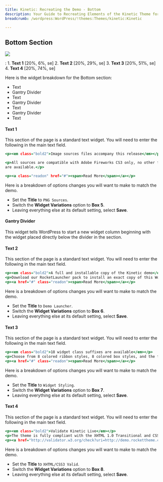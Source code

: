 ```yaml
---
title: Kinetic: Recreating the Demo - Bottom
description: Your Guide to Recreating Elements of the Kinetic Theme for WordPress
breadcrumb: /wordpress:WordPress/!themes:Themes/kinetic:Kinetic

---
```


Bottom Section
-----

![][demo]

:   1. **Text 1** [20%, 6%, se]
    2. **Text 2** [20%, 29%, se]
    3. **Text 3** [20%, 51%, se]
    4. **Text 4** [20%, 74%, se]

Here is the widget breakdown for the Bottom section:

* Text
* Gantry Divider
* Text
* Gantry Divider
* Text
* Gantry Divider
* Text

#### Text 1


This section of the page is a standard text widget. You will need to enter the following in the main text field.

~~~ .html
<p><em class="bold2">Image sources files accompany this release</em></p>

<p>All sources are compatible with Adobe Fireworks CS3 only, no other formats
are available.</p>

<p><a class="readon" href="#"><span>Read More</span></a></p>
~~~

Here is a breakdown of options changes you will want to make to match the demo.

* Set the **Title** to `PNG Sources`.
* Switch the **Widget Variations** option to **Box 5**.
* Leaving everything else at its default setting, select **Save**.

#### Gantry Divider

This widget tells WordPress to start a new widget column beginning with the widget placed directly below the divider in the section.

#### Text 2


This section of the page is a standard text widget. You will need to enter the following in the main text field.

~~~ .html
<p><em class="bold2">A full and installable copy of the Kinetic demo</em></p>
<p>Download our RocketLauncher pack to install an exact copy of this WordPress demo on your server.</p>
<p><a href="#" class="readon"><span>Read More</span></a></p>
~~~

Here is a breakdown of options changes you will want to make to match the demo.

* Set the **Title** to `Demo Launcher`.
* Switch the **Widget Variations** option to **Box 6**.
* Leaving everything else at its default setting, select **Save**.

#### Text 3


This section of the page is a standard text widget. You will need to enter the following in the main text field.

~~~ .html
<p><em class="bold2">18 widget class suffixes are available</em></p>
<p>Choose from 8 colored ribbon styles, 8 colored box styles, and the footer or flush suffixes.</p>
<p><a href="#" class="readon"><span>Read More</span></a></p>
~~~

Here is a breakdown of options changes you will want to make to match the demo.

* Set the **Title** to `Widget Styling`.
* Switch the **Widget Variations** option to **Box 7**.
* Leaving everything else at its default setting, select **Save**.

#### Text 4


This section of the page is a standard text widget. You will need to enter the following in the main text field.

~~~ .html
<p><em class="bold2">Validate Kinetic Live</em></p>
<p>The theme is fully compliant with the XHTML 1.0 Transitional and CSS3 standards, as set by the World Wide Web Consortium.</p>
<p><a href="http://validator.w3.org/check?uri=http://demo.rockettheme.com/live/wordpress/kinetic/" class="readon"><span>Validate (XHTML)</span></a></p>
~~~

Here is a breakdown of options changes you will want to make to match the demo.

* Set the **Title** to `XHTML/CSS3 Valid`.
* Switch the **Widget Variations** option to **Box 8**.
* Leaving everything else at its default setting, select **Save**.

[demo]: assets/demo_6.jpeg
[menu]: ../../start/menus.md
[faq]: faq.md
